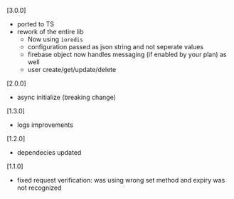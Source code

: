 [3.0.0]
* ported to TS
* rework of the entire lib
    * Now using `ioredis`
    * configuration passed as json string and not seperate values
    * firebase object now handles messaging (if enabled by your plan) as well
    * user create/get/update/delete

[2.0.0]
* async initialize (breaking change)

[1.3.0]
* logs improvements

[1.2.0]
* dependecies updated

[1.1.0]
* fixed request verification: was using wrong set method and expiry was not recognized
